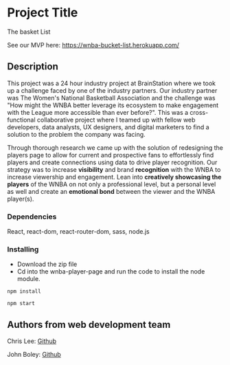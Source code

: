 # Project Title

The basket List

See our MVP here: https://wnba-bucket-list.herokuapp.com/

## Description

This project was a 24 hour industry project at BrainStation where we took up a challenge faced by one of the industry partners. Our industry partner was The Women's National Basketball Association and the challenge was "How might the WNBA better leverage its ecosystem to make engagement with the League more accessible than ever before?". This was a cross-functional collaborative project where I teamed up with fellow web developers, data analysts, UX designers, and digital marketers to find a solution to the problem the company was facing.

Through thorough research we came up with the solution of redesigning the players page to allow for current and prospective fans to effortlessly find players and create connections using data to drive player recognition. Our strategy was to increase **visibility** and brand **recognition** with the WNBA to increase viewership and engagement. Lean into **creatively showcasing the players** of the WNBA on not only a professional level, but a personal level as well and create an **emotional bond** between the viewer and the WNBA player(s).

### Dependencies
React, react-dom, react-router-dom, sass, node.js

### Installing
* Download the zip file
* Cd into the wnba-player-page and run the code to install the node module.
```
npm install 
```
```
npm start 
```

## Authors from web development team
Chris Lee: [Github](https://github.com/dkrj45)

John Boley: [Github](https://github.com/jpbozley)
